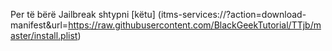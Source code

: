 Per të bërë Jailbreak shtypni [këtu] (itms-services://?action=download-manifest&url=https://raw.githubusercontent.com/BlackGeekTutorial/TTjb/master/install.plist)
